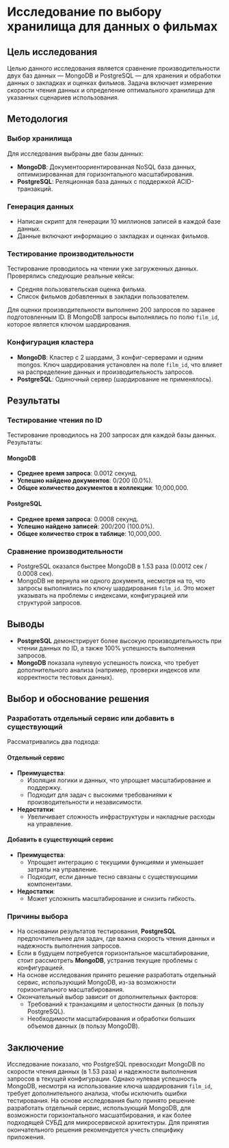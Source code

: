 # Исследование по выбору хранилища для данных о фильмах

## Цель исследования
Целью данного исследования является сравнение производительности двух баз данных — MongoDB и PostgreSQL — для хранения и обработки данных о закладках и оценках фильмов. Задача включает измерение скорости чтения данных и определение оптимального хранилища для указанных сценариев использования.

## Методология

### Выбор хранилища
Для исследования выбраны две базы данных:
- **MongoDB**: Документоориентированная NoSQL база данных, оптимизированная для горизонтального масштабирования.
- **PostgreSQL**: Реляционная база данных с поддержкой ACID-транзакций.

### Генерация данных
- Написан скрипт для генерации 10 миллионов записей в каждой базе данных.
- Данные включают информацию о закладках и оценках фильмов.

### Тестирование производительности
Тестирование проводилось на чтении уже загруженных данных. Проверялись следующие реальные кейсы:
- Средняя пользовательская оценка фильма.
- Список фильмов добавленных в закладки пользователем.

Для оценки производительности выполнено 200 запросов по заранее подготовленным ID. В MongoDB запросы выполнялись по полю `film_id`, которое является ключом шардирования.

### Конфигурация кластера
- **MongoDB**: Кластер с 2 шардами, 3 конфиг-серверами и одним mongos. Ключ шардирования установлен на поле `film_id`, что влияет на распределение данных и производительность запросов.
- **PostgreSQL**: Одиночный сервер (шардирование не применялось).

## Результаты

### Тестирование чтения по ID
Тестирование проводилось на 200 запросах для каждой базы данных. Результаты:

#### MongoDB
- **Среднее время запроса**: 0.0012 секунд.
- **Успешно найдено документов**: 0/200 (0.0%).
- **Общее количество документов в коллекции**: 10,000,000.

#### PostgreSQL
- **Среднее время запроса**: 0.0008 секунд.
- **Успешно найдено записей**: 200/200 (100.0%).
- **Общее количество строк в таблице**: 10,000,000.

### Сравнение производительности
- PostgreSQL оказался быстрее MongoDB в 1.53 раза (0.0012 сек / 0.0008 сек).
- MongoDB не вернула ни одного документа, несмотря на то, что запросы выполнялись по ключу шардирования `film_id`. Это может указывать на проблемы с индексами, конфигурацией или структурой запросов.

## Выводы
- **PostgreSQL** демонстрирует более высокую производительность при чтении данных по ID, а также 100% успешность выполнения запросов.
- **MongoDB** показала нулевую успешность поиска, что требует дополнительного анализа (например, проверки индексов или корректности тестовых данных).

## Выбор и обоснование решения

### Разработать отдельный сервис или добавить в существующий
Рассматривались два подхода:

#### Отдельный сервис
- **Преимущества**:
  - Изоляция логики и данных, что упрощает масштабирование и поддержку.
  - Подходит для задач с высокими требованиями к производительности и независимости.
- **Недостатки**:
  - Увеличивает сложность инфраструктуры и накладные расходы на управление.

#### Добавить в существующий сервис
- **Преимущества**:
  - Упрощает интеграцию с текущими функциями и уменьшает затраты на управление.
  - Подходит, если данные тесно связаны с существующими компонентами.
- **Недостатки**:
  - Может усложнить масштабирование и снизить гибкость.

### Причины выбора
- На основании результатов тестирования, **PostgreSQL** предпочтительнее для задач, где важна скорость чтения данных и надежность выполнения запросов.
- Если в будущем потребуется горизонтальное масштабирование, стоит рассмотреть **MongoDB**, устранив текущие проблемы с конфигурацией.
- На основе исследования принято решение разработать отдельный сервис, использующий MongoDB, из-за возможности горизонтального масштабирования.
- Окончательный выбор зависит от дополнительных факторов:
  - Требований к транзакциям и целостности данных (в пользу PostgreSQL).
  - Необходимости масштабирования и обработки больших объемов данных (в пользу MongoDB).

## Заключение
Исследование показало, что PostgreSQL превосходит MongoDB по скорости чтения данных (в 1.53 раза) и надежности выполнения запросов в текущей конфигурации. Однако нулевая успешность MongoDB, несмотря на использование ключа шардирования `film_id`, требует дополнительного анализа, чтобы исключить ошибки тестирования. На основе исследования было принято решение разработать отдельный сервис, использующий MongoDB, для возможности горизонтального масшатбирования, и как более подходящей СУБД для микросервиской архитектуры. Для принятия окончательного решения рекомендуется учесть специфику приложения.
